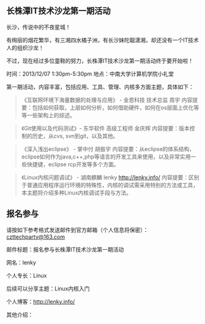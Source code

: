 长株潭IT技术沙龙第一期活动
-------------------------------

长沙，传说中的不夜星城！

有绚丽的烟花繁华，有三湘四水橘子洲，有长沙妹陀靓潇湘，却还没有一个IT技术人的组织沙龙！

不过，现在经过多位童鞋的努力，长株潭IT技术沙龙第一期活动终于要开始啦！

时间：2013/12/07 1:30pm-5:30pm
地点：中南大学计算机学院小礼堂

第一期活动，内容丰富，包括应用、工具、管理、内核多方面主题，具体如下：

>《互联网环境下海量数据的处理与应用》 - 金恩科技 技术总监 周宇 内容提要：包括如何获取，上层如何分析，如何借助硬件，如何在os层面上优化等等一些架构上的综述。

>《Git使用以及代码测试》- 东华软件 高级工程师 金庆辉 内容提要：版本控制的历史，从cvs, svn到git，以及其他。

>《深入浅出eclipse》	- 掌中付 胡振宇 内容提要：从eclipse的体系结构，eclipse如何作为java,c++,php等语言的开发工具来使用，以及非常实用一些快捷键，eclipse rcp开发等多个方面。

>《Linux内核问题调试》 - 湖南麒麟 lenky http://lenky.info/ 内容提要：区别于普通应用程序运行环境的特殊性，内核的调试需采用特别的方法或工具，本主题将介绍多种Linux内核调试手段与方法。

报名参与
-------------------------------

请按如下参考格式发送邮件到官方邮箱（个人信息将保密）：czttechparty@163.com

邮件标题：报名参与长株潭IT技术沙龙第一期活动

网名：lenky

个人专长：Linux

后续可以分享主题：Linux内核入门

个人博客：http://lenky.info/

其他介绍：

